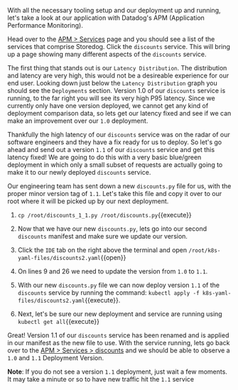 With all the necessary tooling setup and our deployment up and running, let's take a look at our application with Datadog's APM (Application Performance Monitoring). 

Head over to the <a href="https://app.datadoghq.com/apm/services"> APM > Services</a> page and you should see a list of the services that comprise Storedog. Click the `discounts` service. This will bring up a page showing many different aspects of the `discounts` service.

The first thing that stands out is our `Latency Distribution`. The distribution and latency are very high, this would not be a desireable experience for our end user. Looking down just below the `Latency Distribution` graph you should see the `Deployments` section. Version 1.0 of our `discounts` service is running, to the far right you will see its very high P95 latency. Since we currently only have one version deployed, we cannot get any kind of deployment comparison data, so lets get our latency fixed and see if we can make an improvement over our `1.0` deployment. 

Thankfully the high latency of our `discounts` service was on the radar of our software engineers and they have a fix ready for us to deploy. So let's go ahead and send out a version `1.1` of our `discounts` service and get this latency fixed! We are going to do this with a very basic blue/green deployment in which only a small subset of requests are actually going to make it to our newly deployed `discounts` service.

Our engineering team has sent down a new `discounts.py` file for us, with the proper minor version tag of `1.1`. Let's take this file and copy it over to our root where it will be picked up by our next deployment.

1. `cp /root/discounts_1_1.py /root/discounts.py`{{execute}}

1. Now that we have our new `discounts.py`, lets go into our second `discounts` manifest and make sure we update our version.

1. Click the `IDE` tab on the right above the terminal and open `/root/k8s-yaml-files/discounts2.yaml`{{open}}

1. On lines 9 and 26 we need to update the version from `1.0` to `1.1`.

1. With our new `discounts.py` file we can now deploy version `1.1` of the `discounts` service by running the command: `kubectl apply -f k8s-yaml-files/discounts2.yaml`{{execute}}.

1. Next, let's be sure our new deployment and service are running using `kubectl get all`{{execute}}

Great! Version 1.1 of our `discounts` service has been renamed and is applied in our manifest as the new file to use. With the service running, lets go back over to the <a href=https://app.datadoghq.com/apm/service/discounts>APM > Services > discounts</a> and we should be able to observe a `1.0` and `1.1` Deployment Version. 

**Note**: If you do not see a version `1.1` deployment, just wait a few moments. It may take a minute or so to have new traffic hit the `1.1` service

